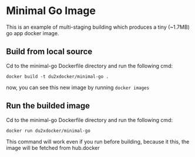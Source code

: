 Minimal Go Image
=================

This is an example of multi-staging building which produces a tiny (~1.7MB) go app docker image.



Build from local source
----

Cd to the minimal-go Dockerfile directory and run the following cmd:
```
docker build -t du2xdocker/minimal-go .
``` 
now, you can see this new image by running
 `docker images`

Run the builded image
----

Cd to the minimal-go Dockerfile directory and run the following cmd:
```
docker run du2xdocker/minimal-go
``` 

This command will work even if you run before building, because it this, the image will be fetched from hub.docker




